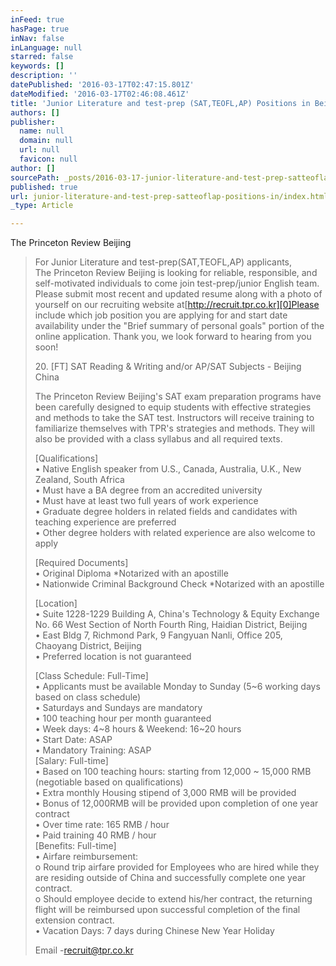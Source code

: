 ```yaml
---
inFeed: true
hasPage: true
inNav: false
inLanguage: null
starred: false
keywords: []
description: ''
datePublished: '2016-03-17T02:47:15.801Z'
dateModified: '2016-03-17T02:46:08.461Z'
title: 'Junior Literature and test-prep (SAT,TEOFL,AP) Positions in Beijing'
authors: []
publisher:
  name: null
  domain: null
  url: null
  favicon: null
author: []
sourcePath: _posts/2016-03-17-junior-literature-and-test-prep-satteoflap-positions-in.md
published: true
url: junior-literature-and-test-prep-satteoflap-positions-in/index.html
_type: Article

---
```

The Princeton Review Beijing

> For Junior Literature and test-prep(SAT,TEOFL,AP) applicants,  
> The Princeton Review Beijing is looking for reliable, responsible, and self-motivated individuals to come join test-prep/junior English team. Please submit most recent and updated resume along with a photo of yourself on our recruiting website at[http://recruit.tpr.co.kr][0]Please include which job position you are applying for and start date availability under the "Brief summary of personal goals" portion of the online application. Thank you, we look forward to hearing from you soon!
> 
> 20\. \[FT\] SAT Reading & Writing and/or AP/SAT Subjects - Beijing China
> 
> The Princeton Review Beijing's SAT exam preparation programs have been carefully designed to equip students with effective strategies and methods to take the SAT test. Instructors will receive training to familiarize themselves with TPR's strategies and methods. They will also be provided with a class syllabus and all required texts.
> 
> \[Qualifications\]  
> • Native English speaker from U.S., Canada, Australia, U.K., New Zealand, South Africa  
> • Must have a BA degree from an accredited university  
> • Must have at least two full years of work experience  
> • Graduate degree holders in related fields and candidates with teaching experience are preferred  
> • Other degree holders with related experience are also welcome to apply
> 
> \[Required Documents\]  
> • Original Diploma \*Notarized with an apostille  
> • Nationwide Criminal Background Check \*Notarized with an apostille
> 
> \[Location\]  
> • Suite 1228-1229 Building A, China's Technology & Equity Exchange No. 66 West Section of North Fourth Ring, Haidian District, Beijing  
> • East Bldg 7, Richmond Park, 9 Fangyuan Nanli, Office 205, Chaoyang District, Beijing  
> • Preferred location is not guaranteed
> 
> \[Class Schedule: Full-Time\]  
> • Applicants must be available Monday to Sunday (5~6 working days based on class schedule)  
> • Saturdays and Sundays are mandatory  
> • 100 teaching hour per month guaranteed  
> • Week days: 4~8 hours & Weekend: 16~20 hours  
> • Start Date: ASAP  
> • Mandatory Training: ASAP  
> \[Salary: Full-time\]  
> • Based on 100 teaching hours: starting from 12,000 ~ 15,000 RMB (negotiable based on qualifications)  
> • Extra monthly Housing stipend of 3,000 RMB will be provided  
> • Bonus of 12,000RMB will be provided upon completion of one year contract  
> • Over time rate: 165 RMB / hour  
> • Paid training 40 RMB / hour  
> \[Benefits: Full-time\]  
> • Airfare reimbursement:  
> o Round trip airfare provided for Employees who are hired while they are residing outside of China and successfully complete one year contract.  
> o Should employee decide to extend his/her contract, the returning flight will be reimbursed upon successful completion of the final extension contract.  
> • Vacation Days: 7 days during Chinese New Year Holiday
> 
> Email -[recruit@tpr.co.kr][1]



[0]: http://recruit.tpr.co.kr/
[1]: mailto:recruit@tpr.co.kr